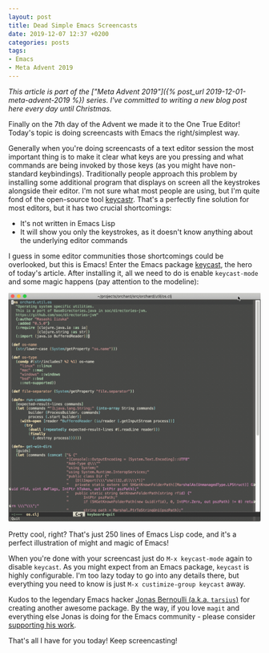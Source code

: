```yaml
---
layout: post
title: Dead Simple Emacs Screencasts
date: 2019-12-07 12:37 +0200
categories: posts
tags:
- Emacs
- Meta Advent 2019
---
```


*This article is part of the ["Meta Advent 2019"]({% post_url 2019-12-01-meta-advent-2019 %}) series. I've committed to writing
a new blog post here every day until Christmas.*

Finally on the 7th day of the Advent we made it to the One True Editor!
Today's topic is doing screencasts with Emacs the right/simplest way.

Generally when you're doing screencasts of a text editor session the most
important thing is to make it clear what keys are you pressing and what commands
are being invoked by those keys (as you might have non-standard keybindings).
Traditionally people approach this problem by installing some additional program
that displays on screen all the keystrokes alongside their editor. I'm not sure
what most people are using, but I'm quite fond of the open-source tool
[keycastr](https://github.com/keycastr/keycastr). That's a perfectly fine
solution for most editors, but it has two crucial shortcomings:

* It's not written in Emacs Lisp
* It will show you only the keystrokes, as it doesn't know anything about the underlying editor commands

I guess in some editor communities those shortcomings could be overlooked, but
this is Emacs!  Enter the Emacs package
[keycast](https://github.com/tarsius/keycast), the hero of today's
article. After installing it, all we need to do is enable `keycast-mode` and
some magic happens (pay attention to the modeline):

![keycast_demo.gif](/assets/images/keycast_demo.gif)

Pretty cool, right? That's just 250 lines of Emacs Lisp code, and it's a perfect illustration of might
and magic of Emacs!

When you're done with your screencast just do `M-x keycast-mode` again to disable `keycast`.
As you might expect from an Emacs package, `keycast` is highly configurable. I'm too lazy today to go into any details
there, but everything you need to know is just `M-x custimize-group keycast` away.

Kudos to the legendary Emacs hacker [Jonas Bernoulli (a.k.a. `tarsius`)](https://github.com/tarsius/keycast) for
creating another awesome package. By the way, if you love `magit` and everything else Jonas is doing for
the Emacs community - please consider [supporting his work](https://github.com/sponsors/tarsius).

That's all I have for you today! Keep screencasting!
